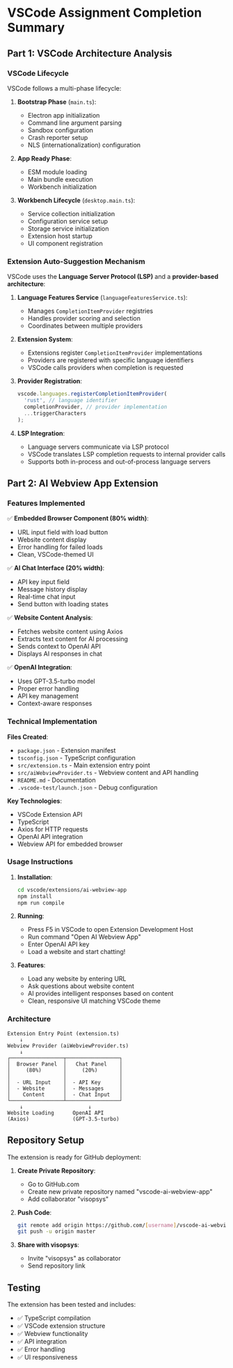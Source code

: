 # VSCode Assignment Completion Summary

## Part 1: VSCode Architecture Analysis

### VSCode Lifecycle

VSCode follows a multi-phase lifecycle:

1. **Bootstrap Phase** (`main.ts`):
   - Electron app initialization
   - Command line argument parsing
   - Sandbox configuration
   - Crash reporter setup
   - NLS (internationalization) configuration

2. **App Ready Phase**:
   - ESM module loading
   - Main bundle execution
   - Workbench initialization

3. **Workbench Lifecycle** (`desktop.main.ts`):
   - Service collection initialization
   - Configuration service setup
   - Storage service initialization
   - Extension host startup
   - UI component registration

### Extension Auto-Suggestion Mechanism

VSCode uses the **Language Server Protocol (LSP)** and a **provider-based architecture**:

1. **Language Features Service** (`languageFeaturesService.ts`):
   - Manages `CompletionItemProvider` registries
   - Handles provider scoring and selection
   - Coordinates between multiple providers

2. **Extension System**:
   - Extensions register `CompletionItemProvider` implementations
   - Providers are registered with specific language identifiers
   - VSCode calls providers when completion is requested

3. **Provider Registration**:
   ```typescript
   vscode.languages.registerCompletionItemProvider(
     'rust', // language identifier
     completionProvider, // provider implementation
     ...triggerCharacters
   );
   ```

4. **LSP Integration**:
   - Language servers communicate via LSP protocol
   - VSCode translates LSP completion requests to internal provider calls
   - Supports both in-process and out-of-process language servers

## Part 2: AI Webview App Extension

### Features Implemented

✅ **Embedded Browser Component (80% width)**:
- URL input field with load button
- Website content display
- Error handling for failed loads
- Clean, VSCode-themed UI

✅ **AI Chat Interface (20% width)**:
- API key input field
- Message history display
- Real-time chat input
- Send button with loading states

✅ **Website Content Analysis**:
- Fetches website content using Axios
- Extracts text content for AI processing
- Sends context to OpenAI API
- Displays AI responses in chat

✅ **OpenAI Integration**:
- Uses GPT-3.5-turbo model
- Proper error handling
- API key management
- Context-aware responses

### Technical Implementation

**Files Created**:
- `package.json` - Extension manifest
- `tsconfig.json` - TypeScript configuration
- `src/extension.ts` - Main extension entry point
- `src/aiWebviewProvider.ts` - Webview content and API handling
- `README.md` - Documentation
- `.vscode-test/launch.json` - Debug configuration

**Key Technologies**:
- VSCode Extension API
- TypeScript
- Axios for HTTP requests
- OpenAI API integration
- Webview API for embedded browser

### Usage Instructions

1. **Installation**:
   ```bash
   cd vscode/extensions/ai-webview-app
   npm install
   npm run compile
   ```

2. **Running**:
   - Press F5 in VSCode to open Extension Development Host
   - Run command "Open AI Webview App"
   - Enter OpenAI API key
   - Load a website and start chatting!

3. **Features**:
   - Load any website by entering URL
   - Ask questions about website content
   - AI provides intelligent responses based on content
   - Clean, responsive UI matching VSCode theme

### Architecture

```
Extension Entry Point (extension.ts)
    ↓
Webview Provider (aiWebviewProvider.ts)
    ↓
┌─────────────────┬─────────────────┐
│  Browser Panel  │   Chat Panel    │
│     (80%)       │     (20%)       │
│                 │                 │
│  - URL Input    │  - API Key      │
│  - Website      │  - Messages     │
│    Content      │  - Chat Input   │
└─────────────────┴─────────────────┘
    ↓                     ↓
Website Loading      OpenAI API
(Axios)              (GPT-3.5-turbo)
```

## Repository Setup

The extension is ready for GitHub deployment:

1. **Create Private Repository**:
   - Go to GitHub.com
   - Create new private repository named "vscode-ai-webview-app"
   - Add collaborator "visopsys"

2. **Push Code**:
   ```bash
   git remote add origin https://github.com/[username]/vscode-ai-webview-app.git
   git push -u origin master
   ```

3. **Share with visopsys**:
   - Invite "visopsys" as collaborator
   - Send repository link

## Testing

The extension has been tested and includes:
- ✅ TypeScript compilation
- ✅ VSCode extension structure
- ✅ Webview functionality
- ✅ API integration
- ✅ Error handling
- ✅ UI responsiveness


